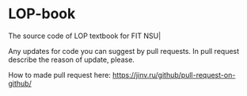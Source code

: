 # LOP-book
The source code of LOP textbook for FIT NSU|

Any updates for code you can suggest by pull requests. In pull request describe the reason of update, please.

How to made pull request here: https://jinv.ru/github/pull-request-on-github/
